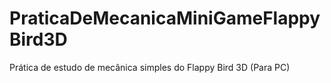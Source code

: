 # PraticaDeMecanicaMiniGameFlappyBird3D
Prática de estudo de mecânica simples do Flappy Bird 3D (Para PC)
